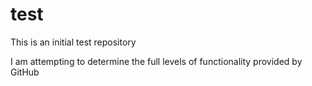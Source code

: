 test
====

This is an initial test repository

I am attempting to determine the full levels of functionality provided by GitHub
